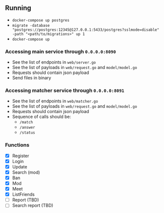 ## Running
- `docker-compose up postgres`
- `migrate -database "postgres://postgres:12345@127.0.0.1:5433/postgres?sslmode=disable" -path "<path/to/migrations>" up 1`
- `docker-compose up`

### Accessing main service through `0.0.0.0:8090`
- See the list of endpoints in `web/server.go`
- See the list of payloads in `web/request.go` and `model/model.go`
- Requests should contain json payload
- Send files in binary

### Accessing matcher service through `0.0.0.0:8091`
- See the list of endpoints in `web/matcher.go`
- See the list of payloads in `web/request.go` and `model/model.go`
- Requests should contain json payload
- Sequence of calls should be:
  - `/match`
  - `/answer`
  - `/status`

### Functions
- [x] Register
- [x] Login
- [x] Update
- [x] Search (mod)
- [x] Ban
- [x] Mod
- [x] Meet
- [x] ListFriends
- [ ] Report (TBD)
- [ ] Search report (TBD)